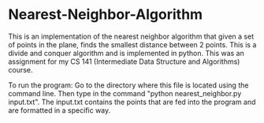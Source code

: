 # Nearest-Neighbor-Algorithm
This is an implementation of the nearest neighbor algorithm that given a set of points in the plane, finds the smallest distance between 2 points. This is a divide and conquer algorithm and is implemented in python.
This was an assignment for my CS 141 (Intermediate Data Structure and Algorithms) course.

To run the program:
Go to the directory where this file is located using the command line. Then type in the command "python nearest_neighbor.py input.txt". The input.txt contains the points that are fed into the program and are formatted in a specific way.
